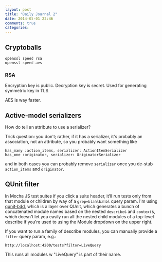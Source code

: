 ```yaml
---
layout: post
title: "Daily Journal 2"
date: 2014-05-01 22:46
comments: true
categories: 
---
```


## Cryptoballs

    openssl speed rsa
    openssl speed aes

### RSA

Encryption key is public. Decryption key is secret.
Used for generating symmetric key in TLS.

AES is way faster.

## Active-model serializers

How do tell an attribute to use a serializer?

Trick question: you don't; rather, if it has a serializer, it's probably
an association, not an attribute, so you probably want something like 

    has_many :action_items, serializer: ActionItemSerializer
    has_one :originator, serializer: OriginatorSerializer

and in both cases you can probably remove `serializer` once you de-stub
`action_items` and `originator`.

## QUnit filter

In Mocha JS test suites if you click a suite header, it'll run tests
only from that module or children by way of a `grep=blahlbahbl` query
param. I'm using [qunit-bdd](https://github.com/square/qunit-bdd), which
is a layer over QUnit, which generates a bunch of concatenated module
names based on the nested `describe`s and `context`s, which doesn't let
you easily run all the nested child modules of a top-level describe if
you're used to using the Module dropdown on the upper right. 

If you want to run a family of describe modules, you can manually 
provide a `filter` query param, e.g.:

    http://localhost:4200/tests?filter=LiveQuery

This runs all modules w "LiveQuery" is part of their name.

